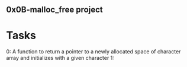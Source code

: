 ## 0x0B-malloc_free project

# Tasks
0: A function to return a pointer to a newly allocated
   space of character array and initializes with a given character
1:
